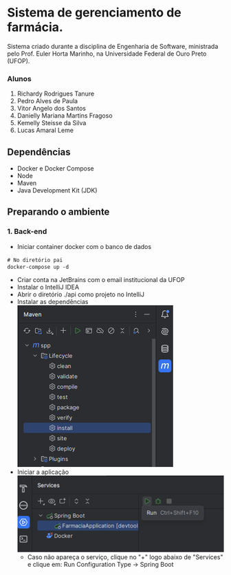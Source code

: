 # Sistema de gerenciamento de farmácia.

Sistema criado durante a disciplina de Engenharia de Software, ministrada pelo Prof. Euler Horta Marinho, na Universidade Federal de Ouro Preto (UFOP).

### Alunos
1. Richardy Rodrigues Tanure
2. Pedro Alves de Paula
3. Vitor Angelo dos Santos
4. Danielly Mariana Martins Fragoso
5. Kemelly Steisse da Silva
6. Lucas Amaral Leme

## Dependências
- Docker e Docker Compose 
- Node
- Maven
- Java Development Kit (JDK)

## Preparando o ambiente
### 1. Back-end
- Iniciar container docker com o banco de dados
```
# No diretório pai
docker-compose up -d
```
- Criar conta na JetBrains com o email institucional da UFOP
- Instalar o IntelliJ IDEA
- Abrir o diretório ./api como projeto no IntelliJ
- Instalar as dependências
![Instalação de dependências](docs/prints/maven-install.png)
- Iniciar a aplicação
![Rodando serviço](docs/prints/run-services.png)
  - Caso não apareça o serviço, clique no "+" logo abaixo de "Services" e clique em: Run Configuration Type -> Spring Boot
